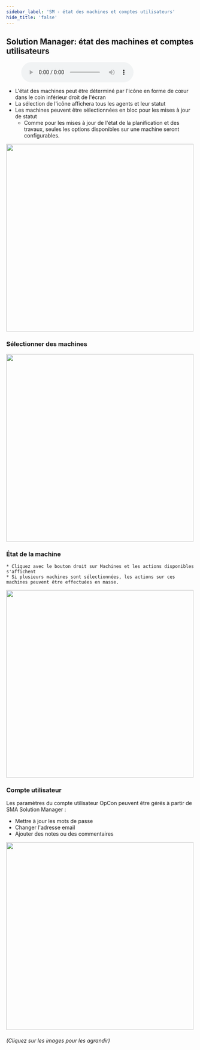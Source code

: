 ```yaml
---
sidebar_label: 'SM - état des machines et comptes utilisateurs'
hide_title: 'false'
---
```


## Solution Manager: état des machines et comptes utilisateurs

<figure>
    <audio
        controls
        src="audiobasic/SolutionManagerMachineStatusandUserAccounts.mp3">
            Your browser does not support the
            <code>audio</code> element.
    </audio>
</figure>

* L'état des machines peut être déterminé par l'icône en forme de cœur dans le coin inférieur droit de l'écran
* La sélection de l'icône affichera tous les agents et leur statut
* Les machines peuvent être sélectionnées en bloc pour les mises à jour de statut
    * Comme pour les mises à jour de l'état de la planification et des travaux, seules les options disponibles sur une machine seront configurables.

<a href="imgbasic/Picture83.png" target="_blank"><img src="imgbasic/Picture83.png" width="500"></img></a>  

### Sélectionner des machines


<a href="imgbasic/Picture84.png" target="_blank"><img src="imgbasic/Picture84.png" width="500"></img></a>  

### État de la machine

    * Cliquez avec le bouton droit sur Machines et les actions disponibles s'affichent
    * Si plusieurs machines sont sélectionnées, les actions sur ces machines peuvent être effectuées en masse.

<a href="imgbasic/Picture85.png" target="_blank"><img src="imgbasic/Picture85.png" width="500"></img></a>  

### Compte utilisateur

Les paramètres du compte utilisateur OpCon peuvent être gérés à partir de SMA Solution Manager :

* Mettre à jour les mots de passe
* Changer l'adresse email
* Ajouter des notes ou des commentaires

<a href="imgbasic/Picture86.png" target="_blank"><img src="imgbasic/Picture86.png" width="500"></img></a>  


###### (Cliquez sur les images pour les agrandir)
